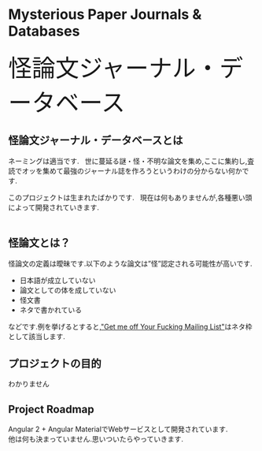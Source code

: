 # Mysterious Paper Journals &amp; Databases
<font size="12">怪論文ジャーナル・データベース</font>  
  
## 怪論文ジャーナル・データベースとは  
ネーミングは適当です.  
世に蔓延る謎・怪・不明な論文を集め,ここに集約し,査読でオッを集めて最強のジャーナル誌を作ろうというわけの分からない何かです.  
  
このプロジェクトは生まれたばかりです.  
現在は何もありませんが,各種悪い頭によって開発されていきます.  
  
## 怪論文とは？  
怪論文の定義は曖昧です.以下のような論文は”怪”認定される可能性が高いです. 

* 日本語が成立していない
* 論文としての体を成していない
* 怪文書
* ネタで書かれている  

などです.例を挙げるとすると,["Get me off Your Fucking Mailing List"](http://current.ndl.go.jp/node/27497)はネタ枠として該当します.
  
## プロジェクトの目的
わかりません  
  
## Project Roadmap  
Angular 2 + Angular MaterialでWebサービスとして開発されています.  
他は何も決まっていません.思いついたらやっていきます.